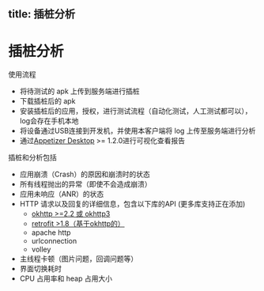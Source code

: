 title: 插桩分析
---

# 插桩分析
使用流程
* 将待测试的 apk 上传到服务端进行插桩
* 下载插桩后的 apk
* 安装插桩后的应用，授权，进行测试流程（自动化测试，人工测试都可以），log会存在手机本地
* 将设备通过USB连接到开发机，并使用本客户端将 log 上传至服务端进行分析
* 通过[Appetizer Desktop](https://appetizer.io) >= 1.2.0进行可视化查看报告

插桩和分析包括
* 应用崩溃（Crash）的原因和崩溃时的状态
* 所有线程抛出的异常（即使不会造成崩溃）
* 应用未响应（ANR）的状态
* HTTP 请求以及回复的详细信息，包含以下库的API (更多库支持正在添加)
    - [okhttp >=2.2 或 okhttp3](https://github.com/square/okhttp/wiki/Interceptors#availability)
    - [retrofit >1.8（基于okhttp的）](https://github.com/square/okhttp/wiki/Interceptors#availability)
    - apache http
    - urlconnection
    - volley
* 主线程卡顿（图片问题，回调问题等）
* 界面切换耗时
* CPU 占用率和 heap 占用大小
